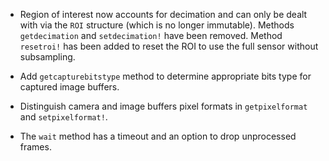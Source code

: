 - Region of interest now accounts for decimation and can only be dealt with via
  the `ROI` structure (which is no longer immutable).  Methods `getdecimation`
  and `setdecimation!` have been removed.  Method `resetroi!` has been added to
  reset the ROI to use the full sensor without subsampling.

- Add `getcapturebitstype` method to determine appropriate bits type for
  captured image buffers.

- Distinguish camera and image buffers pixel formats in `getpixelformat` and
  `setpixelformat!`.

- The `wait` method has a timeout and an option to drop unprocessed frames.
